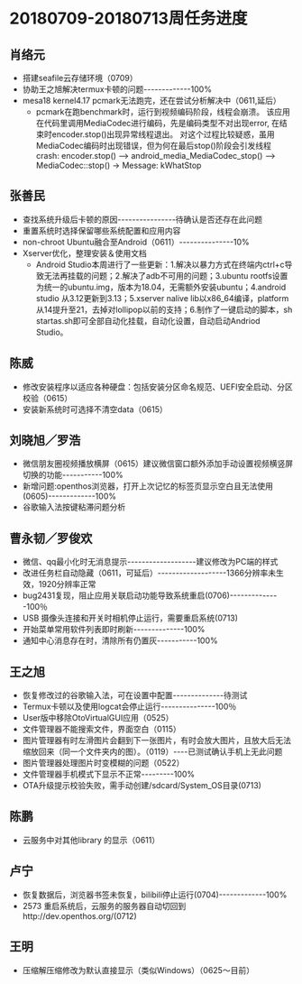 # 20180709-20180713周任务进度

## 肖络元
- 搭建seafile云存储环境（0709）
- 协助王之旭解决termux卡顿的问题-------------100%
- mesa18 kernel4.17 pcmark无法跑完，还在尝试分析解决中（0611,延后）
   - pcmark在跑benchmark时，运行到视频编码阶段，线程会崩溃。
该应用在代码里调用MediaCodec进行编码，先是编码类型不对出现error, 在结束时encoder.stop()出现异常线程退出。
对这个过程比较疑惑，虽用MediaCodec编码时出现错误，但为何在最后stop()阶段会引发线程crash:
encoder.stop() --> android_media_MediaCodec_stop() --> MediaCodec::stop() -> Message: kWhatStop

## 张善民
- 查找系统升级后卡顿的原因----------------待确认是否还存在此问题
- 重置系统时选择保留哪些系统配置和应用内容
- non-chroot Ubuntu融合至Android（0611）---------------10%
- Xserver优化，整理安装＆使用文档
  - Android Studio本周进行了一些更新：1.解决以暴力方式在终端内ctrl+c导致无法再挂载的问题；2.解决了adb不可用的问题；3.ubuntu rootfs设置为统一的ubuntu.img，版本为18.04，无需额外安装ubuntu；4.android studio 从3.12更新到3.13；5.xserver nalive lib以x86_64编译，platform从14提升至21，去掉对lollipop以前的支持；6.制作了一键启动的脚本，sh startas.sh即可全部自动化挂载，自动化设置，自动启动Andriod Studio。

## 陈威
- 修改安装程序以适应各种硬盘：包括安装分区命名规范、UEFI安全启动、分区校验（0615）
- 安装新系统时可选择不清空data（0615）

## 刘晓旭／罗浩
- 微信朋友圈视频播放横屏（0615）建议微信窗口额外添加手动设置视频横竖屏切换的功能-----------100%
- 新增问题:openthos浏览器，打开上次记忆的标签页显示空白且无法使用(0605)-------------100%
- 谷歌输入法按键粘滞问题分析

## 曹永韧／罗俊欢
- 微信、qq最小化时无消息提示-------------------建议修改为PC端的样式
- 改进任务栏自动隐藏（0611，可延后）-------------------1366分辨率未生效，1920分辨率正常
- bug2431复现，阻止应用关联启动功能导致系统重启(0706)--------------100％
- USB 摄像头连接和开关时相机停止运行，需要重启系统(0713)
- 开始菜单常用软件列表即时刷新--------------100%
- 通知中心消息存在时，清除所有仍置灰-----------100%

## 王之旭
- 恢复修改过的谷歌输入法，可在设置中配置--------------待测试
- Termux卡顿以及使用logcat会停止运行---------------100％
- User版中移除OtoVirtualGUI应用（0525）
- 文件管理器不能搜索文件，界面空白（0115）
- 图片管理器有时左滑图片会翻到下一张图片，有时会放大图片，且放大后无法缩放回来（同一个文件夹内的图）。（0119）----已测试确认手机上无此问题
- 图片管理器处理图片时变模糊的问题（0522）
- 文件管理器手机模式下显示不正常---------100%
- OTA升级提示校验失败，需手动创建/sdcard/System_OS目录(0713)

## 陈鹏
- 云服务中对其他library 的显示（0611）

## 卢宁
- 恢复数据后，浏览器书签未恢复，bilibili停止运行(0704)-------------100%
- 2573 重启系统后，云服务的服务器自动切回到http://dev.openthos.org/(0712)

## 王明
- 压缩解压缩修改为默认直接显示（类似Windows）（0625～目前）
